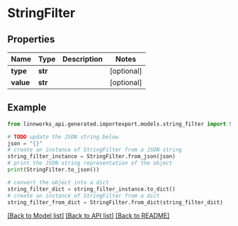 # StringFilter


## Properties

Name | Type | Description | Notes
------------ | ------------- | ------------- | -------------
**type** | **str** |  | [optional] 
**value** | **str** |  | [optional] 

## Example

```python
from linnworks_api.generated.importexport.models.string_filter import StringFilter

# TODO update the JSON string below
json = "{}"
# create an instance of StringFilter from a JSON string
string_filter_instance = StringFilter.from_json(json)
# print the JSON string representation of the object
print(StringFilter.to_json())

# convert the object into a dict
string_filter_dict = string_filter_instance.to_dict()
# create an instance of StringFilter from a dict
string_filter_from_dict = StringFilter.from_dict(string_filter_dict)
```
[[Back to Model list]](../README.md#documentation-for-models) [[Back to API list]](../README.md#documentation-for-api-endpoints) [[Back to README]](../README.md)



